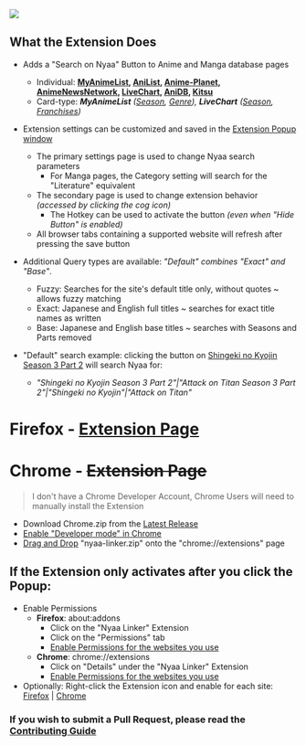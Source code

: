 ![](https://i.imgur.com/DXMg8ha.png)

## What the Extension Does

-   Adds a "Search on Nyaa" Button to Anime and Manga database pages
    -   Individual: **[MyAnimeList](https://i.imgur.com/IXJ7XuK.png), [AniList](https://i.imgur.com/9xhFu5q.jpeg), [Anime-Planet](https://i.imgur.com/sGsl0Bw.png), [AnimeNewsNetwork](https://i.imgur.com/xXvJXHC.png), [LiveChart](https://i.imgur.com/VyIWtLC.png), [AniDB](https://i.imgur.com/DqSkmOg.jpeg), [Kitsu](https://i.imgur.com/CN2kh4C.jpeg)**
    -   Card-type: _**MyAnimeList** ([Season](https://i.imgur.com/7M4hr0z.png), [Genre](https://i.imgur.com/SklbImH.png)), **LiveChart** ([Season](https://i.imgur.com/wvLOp8N.jpeg), [Franchises](https://i.imgur.com/wcNv1JC.jpeg))_
-   Extension settings can be customized and saved in the [Extension Popup window](https://i.imgur.com/Ezz4S6x.png)

    -   The primary settings page is used to change Nyaa search parameters
        -   For Manga pages, the Category setting will search for the "Literature" equivalent
    -   The secondary page is used to change extension behavior _(accessed by clicking the cog icon)_
        -   The Hotkey can be used to activate the button _(even when "Hide Button" is enabled)_
    -   All browser tabs containing a supported website will refresh after pressing the save button

-   Additional Query types are available: _"Default" combines "Exact" and "Base"_.

    -   Fuzzy: Searches for the site's default title only, without quotes ~ allows fuzzy matching
    -   Exact: Japanese and English full titles ~ searches for exact title names as written
    -   Base: Japanese and English base titles ~ searches with Seasons and Parts removed

-   "Default" search example: clicking the button on [Shingeki no Kyojin Season 3 Part 2](https://myanimelist.net/anime/38524/Shingeki_no_Kyojin_Season_3_Part_2) will search Nyaa for:
    -   _"Shingeki no Kyojin Season 3 Part 2"|"Attack on Titan Season 3 Part 2"|"Shingeki no Kyojin"|"Attack on Titan"_

# Firefox - [Extension Page](https://addons.mozilla.org/en-US/firefox/addon/nyaa-linker/)

# Chrome - ~~Extension Page~~

> I don't have a Chrome Developer Account, Chrome Users will need to manually install the Extension

-   Download Chrome.zip from the [Latest Release](https://github.com/Metacor/nyaa-linker/releases)
-   [Enable "Developer mode" in Chrome](https://i.imgur.com/h7kvj1h.png)
-   [Drag and Drop](https://i.imgur.com/u9LzP57.png) "nyaa-linker.zip" onto the "chrome://extensions" page

## If the Extension only activates after you click the Popup:

-   Enable Permissions
    -   **Firefox**: about:addons
        -   Click on the "Nyaa Linker" Extension
        -   Click on the "Permissions" tab
        -   [Enable Permissions for the websites you use](https://i.imgur.com/DWbinsN.png)
    -   **Chrome**: chrome://extensions
        -   Click on "Details" under the "Nyaa Linker" Extension
        -   [Enable Permissions for the websites you use](https://i.imgur.com/Qe3TD7i.png)
-   Optionally: Right-click the Extension icon and enable for each site: [Firefox](https://i.imgur.com/XHziPTB.png) | [Chrome](https://i.imgur.com/RjMCZSK.png)

### If you wish to submit a Pull Request, please read the [Contributing Guide](https://github.com/Metacor/nyaa-linker/blob/main/.github/CONTRIBUTING.md)
